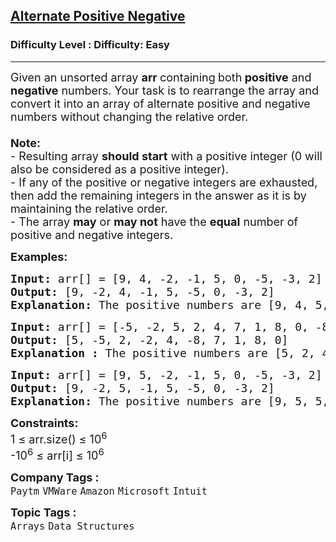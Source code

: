 <h2><a href="https://www.geeksforgeeks.org/problems/array-of-alternate-ve-and-ve-nos1401/1?page=4&category=Arrays&sortBy=submissions">Alternate Positive Negative</a></h2><h3>Difficulty Level : Difficulty: Easy</h3><hr><div class="problems_problem_content__Xm_eO"><p><span style="font-size: 18px;">Given an unsorted array <strong>arr </strong>containing<strong> </strong>both<strong> </strong><strong>positive</strong> and <strong>negative</strong> numbers. Your task is to rearrange the array and convert it into an array of alternate positive and negative numbers without changing the relative order.<br><br></span><span style="font-size: 18px;"><strong>Note: <br></strong></span><span style="font-size: 18px;">- Resulting array <strong>should start</strong> with a positive integer (0 will also be considered as a positive integer). <br></span><span style="font-size: 18px;">- If any of the positive or negative integers are exhausted, then add the remaining integers in the answer as it is by maintaining the relative order.<br>- The array <strong>may</strong> or <strong>may not</strong> have the <strong>equal</strong> number of positive and negative integers.</span></p>
<p><span style="font-size: 18px;"><strong>Examples:</strong></span></p>
<pre><span style="font-size: 18px;"><strong>Input: </strong>arr[] = [9, 4, -2, -1, 5, 0, -5, -3, 2]
<strong>Output: </strong>[9, -2, 4, -1, 5, -5, 0, -3, 2]
<strong>Explanation: </strong>The positive numbers are [9, 4, 5, 0, 2] and the negative integers are [-2, -1, -5, -3]. Since, we need to start with the positive integer first and then negative integer and so on (by maintaining the relative order as well), hence we will take 9 from the positive set of elements and then -2 after that 4 and then -1 and so on.
</span></pre>
<pre><span style="font-size: 18px;"><strong>Input: </strong>arr[] = [-5, -2, 5, 2, 4, 7, 1, 8, 0, -8]
<strong>Output: </strong>[5, -5, 2, -2, 4, -8, 7, 1, 8, 0]
<strong>Explanation : </strong>The positive numbers are [5, 2, 4, 7, 1, 8, 0] and the negative integers are [-5,-2,-8]. According to the given conditions we will start from the positive integer 5 and then -5 and so on. After reaching -8 there are no negative elements left, so according to the given rule, we will add the remaining elements (in this case positive elements are remaining) as it in by maintaining the relative order.</span></pre>
<pre><span style="font-size: 18px;"><strong>Input: </strong>arr[] = [9, 5, -2, -1, 5, 0, -5, -3, 2]
<strong>Output: </strong>[9, -2, 5, -1, 5, -5, 0, -3, 2]
<strong>Explanation: </strong>The positive numbers are [9, 5, 5, 0, 2] and the negative integers are [-2, -1, -5, -3]. Since, we need to start with the positive integer first and then negative integer and so on (by maintaining the relative order as well), hence we will take 9 from the positive set of elements and then -2 after that 5 and then -1 and so on.</span></pre>
<p><span style="font-size: 18px;"><strong>Constraints:</strong><br>1 ≤ arr.size() ≤ 10<sup>6</sup><br>-10<sup>6</sup> ≤ arr[i] ≤ 10<sup>6</sup></span></p></div><p><span style=font-size:18px><strong>Company Tags : </strong><br><code>Paytm</code>&nbsp;<code>VMWare</code>&nbsp;<code>Amazon</code>&nbsp;<code>Microsoft</code>&nbsp;<code>Intuit</code>&nbsp;<br><p><span style=font-size:18px><strong>Topic Tags : </strong><br><code>Arrays</code>&nbsp;<code>Data Structures</code>&nbsp;